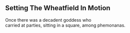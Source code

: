 Setting The Wheatfield In Motion
--------------------------------
Once there was a decadent goddess who  
carried at parties, sitting in a square, among phemonanas.  
